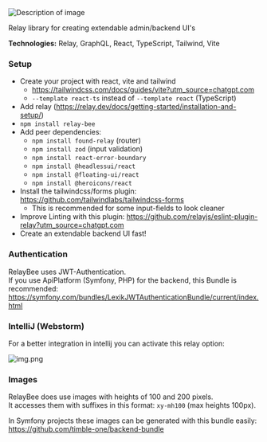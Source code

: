 <picture>
  <source media="(prefers-color-scheme: dark)" srcset="doc/logo/logo-dark-small.png">
  <img alt="Description of image" src="doc/logo/logo-small.png">
</picture>

Relay library for creating extendable admin/backend UI's

**Technologies:** Relay, GraphQL, React, TypeScript, Tailwind, Vite

### Setup

- Create your project with react, vite and tailwind
  - https://tailwindcss.com/docs/guides/vite?utm_source=chatgpt.com
  - `--template react-ts` instead of `--template react` (TypeScript)
- Add relay (https://relay.dev/docs/getting-started/installation-and-setup/)
- `npm install relay-bee`
- Add peer dependencies:
  - `npm install found-relay` (router)
  - `npm install zod` (input validation)
  - `npm install react-error-boundary`
  - `npm install @headlessui/react`
  - `npm install @floating-ui/react`
  - `npm install @heroicons/react`
- Install the tailwindcss/forms plugin: https://github.com/tailwindlabs/tailwindcss-forms
  - This is recommended for some input-fields to look cleaner
- Improve Linting with this plugin: https://github.com/relayjs/eslint-plugin-relay?utm_source=chatgpt.com
- Create an extendable backend UI fast!

### Authentication

RelayBee uses JWT-Authentication.  
If you use ApiPlatform (Symfony, PHP) for the backend, this Bundle is recommended: https://symfony.com/bundles/LexikJWTAuthenticationBundle/current/index.html

### IntelliJ (Webstorm)

For a better integration in intellij you can activate this relay option:

![img.png](doc/webstorm.png)

### Images

RelayBee does use images with heights of 100 and 200 pixels.  
It accesses them with suffixes in this format: `xy-mh100` (max heights 100px).

In Symfony projects these images can be generated with this bundle easily: https://github.com/timble-one/backend-bundle
